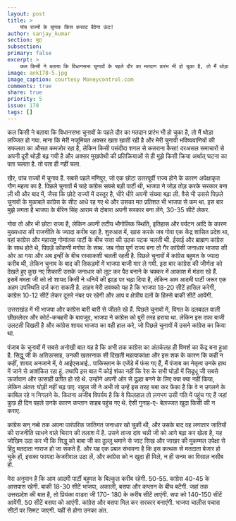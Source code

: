 ```yaml
---
layout: post
title: >
    पांच राज्यों के चुनावः किस करवट बैठेगा ऊंट!
author: sanjay_kumar
section: मुद्दा
subsection:
primary: false
excerpt: >
    कल किसी ने बताया कि विधानसभा चुनावों के पहले दौर का मतदान प्रारंभ भी हो चुका है, तो मैं थोड़ा लज्जित हो गया. माना कि मेरी नजूमियत अक्सर खता खाती रही है और मेरी चुनावी भविष्यवाणियों की सफलता का औसत कमजोर रहा है, लेकिन किसी पसंदीदा शगल से कतराना कैसा!
image: ank178-5.jpg
image_caption: courtesy Moneycontrol.com
comments: true
share: true
priority: 5
issue: 178
tags: []
---
```


कल किसी ने बताया कि विधानसभा चुनावों के पहले दौर का मतदान प्रारंभ भी हो चुका है, तो मैं थोड़ा लज्जित हो गया. माना कि मेरी नजूमियत अक्सर खता खाती रही है और मेरी चुनावी भविष्यवाणियों की सफलता का औसत कमजोर रहा है, लेकिन किसी पसंदीदा शगल से कतराना कैसा! दरअसल समाचारों से अपनी दूरी थोड़ी बढ़ गयी है और अक्सर मुखपोथी की प्रतिक्रियाओं से ही मुझे किसी क्रिया अर्थात् घटना का पता चलता है. तो पता ही नहीं चला.

खैर, पांच राज्यों में चुनाव हैं. सबसे पहले मणिपुर, जो एक छोटा उत्तरपूर्वी राज्य होने के कारण अपेक्षाकृत गौण महत्व का है. पिछले चुनावों में चाहे कांग्रेस सबसे बड़ी पार्टी थी, भाजपा ने जोड़ तोड़ करके सरकार बना ली थी और बाद में, जैसा कि छोटे राज्यों में दस्तूर है, धीरे धीरे अपनी संख्या बढ़ा ली. वैसे भी उससे पिछले चुनावों के मुकाबले कांग्रेस के सीट आधे रह गए थे और उसका मत प्रतिशत भी भाजपा से कम था. इस बार मुझे लगता है भाजपा के बीरेन सिंह आराम से दोबारा अपनी सरकार बना लेंगे, 30-35 सीटें लेकर.

गोवा तो और भी छोटा राज्य है, लेकिन अपनी तटीय भौगोलिक स्थिति, इतिहास और पर्यटन आदि के कारण मुख्यधारा की राजनीति के ज्यादा करीब रहा है. शुरुआत में, खास करके जब गोवा एक केंद्र शासित प्रदेश था, वहां कांग्रेस और महाराष्ट्र गोमांतक पार्टी के बीच सत्ता की उठक पटक चलती थी. ईसाई और ब्राह्मण कांग्रेस के साथ होते थे, पिछड़े कोंकणी मगोपा के साथ. जब गोवा पूर्ण राज्य बना तो गैर कांग्रेसी जनाधार भाजपा की ओर आ गया और अब इन्हीं के बीच रस्साकशी चलती रहती है. पिछले चुनावों में कांग्रेस बहुमत के ज्यादा करीब थी, लेकिन चुनाव के बाद की तिकड़मों में भाजपा बाजी मार ले गयी. इस बार कांग्रेस की जीर्णता को देखते हुए कुछ नए शिकारी उसके जनाधार को लूट कर पैठ बनाने के चक्कर में आकाश में  मंडरा रहे हैं. इसमें ममता जी को तो शायद किसी ने धनियें की झाड़ पर चढ़ा दिया है, लेकिन  आम आदमी पार्टी जरूर एक अहम उपस्थिति दर्ज करा सकती है. ताहम मेरी तवक्को यह है कि भाजपा 18-20 सीटें हासिल करेगी, कांग्रेस 10-12 सीटें लेकर दूसरे नंबर पर रहेगी और आप व क्षेत्रीय दलों के हिस्से बाकी सीटें आयेंगी.

उत्तराखंड में भी भाजपा और कांग्रेस बारी बारी से जीतते रहे हैं. पिछले चुनावों में, विगत के दलबदल वाली छीछालेदर और कोर्ट-कचहरी के बावजूद, भाजपा ने कांग्रेस को बुरी तरह हराया था. लेकिन इस दफा बाजी उलटती दिखती है और कांग्रेस शायद भाजपा का वही हाल करे, जो पिछले चुनावों में उसने कांग्रेस का किया था.

पंजाब के चुनावों में सबसे अनोखी बात यह है कि अभी तक कांग्रेस का अंतर्कलह ही विमर्श का केंद्र बना हुआ है. सिद्धू जी के अतिउत्साह, उनकी खतरनाक सी दिखती महत्वाकांक्षा और इस शक के कारण कि कहीं न कहीं, शायद अनजाने में, वे आईएसआई.. पाकिस्तान के एजेंडे में फंस गए हैं, मैं पंजाब का नेतृत्व उनके हाथ में जाने से आशंकित रहा हूं. तथापि इस बात में कोई शंका नहीं कि रेस के सभी घोड़ों में सिदूधू जी सबसे ऊर्जावान और उत्साही प्रतीत हो रहे थे. उन्होंने अपनी ओर से दूल्हा बनने के लिए क्या क्या नहीं किया, लेकिन अंततः घोड़ी नहीं चढ़ पाए. राहुल जी ने अभी तो उन्हें इस तरह चबा कर फेंका है कि वे न उगलने के काबिल रहे न निगलने के. कितना अजीब विपर्यय है कि वे फिलहाल तो लगभग उसी गति में पहुंच गए हैं जहां कुछ ही दिन पहले उनके कारण कप्तान साहब पहुंच गए थे. ऐसी गुनाह-ए- बेलज्जत खुदा किसी की न कराए.

कांग्रेस सन् नब्बे तक अपना पारंपरिक जातिगत जनाधार खो चुकी थी, और उसके बाद वह लगातार जातियों की राजनीति साधने वाले चिराग की तलाश में है. उसने ताजा दांव चन्नी जी को आगे बढ़ा कर खेला है, यह जोखिम उठा कर भी कि सिद्धू को बाबा जी का ठुल्लू थमाने से जाट सिख और जाखर की मुकम्मल उपेक्षा से हिंदु मतदाता नाराज हो जा सकते हैं. और यह एक प्रबल संभावना है कि इस कत्थक से मतदाता बेजार हो चुके हों, इसका फायदा केजरीवाल उठा लें, और कांग्रेस को न खुदा ही मिले, न ही सनम का विसाल नसीब हो.

मेरा अनुमान है कि आम आदमी पार्टी बहुमत के बिल्कुल करीब रहेगी. 50-55. कांग्रेस 40-45 के आसपास रहेगी. बाकी 18-30 सीटें भाजपा, अकाली, बसपा और कप्तान के बीच बटेंगी.
जहां तक उत्तरप्रदेश की बात है, तो प्रियंका वाडरा जी 170- 180 के करीब सीटें लाएंगी.  सपा को 140-150 सीटें आयेंगी. 50 सीटें बसपा को आएंगी. कांग्रेस और बसपा मिल कर सरकार बनाएंगी. भाजपा चालीस पचास सीटों पर सिमट जाएगी. यहीं से होगा उनका अंत.